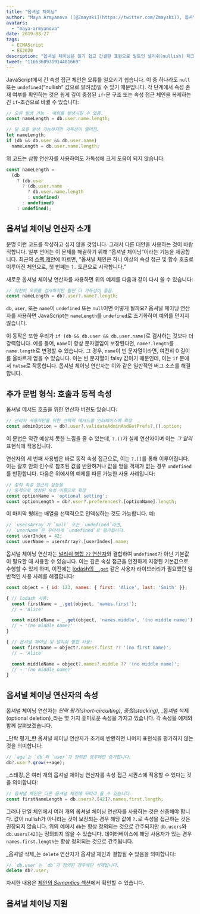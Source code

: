 ```yaml
---
title: "옵셔널 체이닝"
author: "Maya Armyanova ([@Zmayski](https://twitter.com/Zmayski)), 옵셔널 체인의 브레이커"
avatars: 
  - "maya-armyanova"
date: 2019-08-27
tags: 
  - ECMAScript
  - ES2020
description: "옵셔널 체이닝은 읽기 쉽고 간결한 표현으로 빌트인 널리쉬(nullish) 체크를 포함한 속성 접근을 가능하게 합니다."
tweet: "1166360971914481669"
---
```

JavaScript에서 긴 속성 접근 체인은 오류를 일으키기 쉽습니다. 이 중 하나라도 `null` 또는 `undefined`(“nullish” 값으로 알려짐)일 수 있기 때문입니다. 각 단계에서 속성 존재 여부를 확인하는 것은 쉽게 깊이 중첩된 `if`-문 구조 또는 속성 접근 체인을 복제하는 긴 `if`-조건으로 바뀔 수 있습니다:

<!--truncate-->
```js
// 오류 발생 가능 - 예외를 발생시킬 수 있음.
const nameLength = db.user.name.length;

// 덜 오류 발생 가능하지만 가독성이 떨어짐.
let nameLength;
if (db && db.user && db.user.name)
  nameLength = db.user.name.length;
```

위 코드는 삼항 연산자를 사용하여도 가독성에 크게 도움이 되지 않습니다:

```js
const nameLength =
  (db
    ? (db.user
      ? (db.user.name
        ? db.user.name.length
        : undefined)
      : undefined)
    : undefined);
```

## 옵셔널 체이닝 연산자 소개

분명 이런 코드를 작성하고 싶지 않을 것입니다. 그래서 다른 대안을 사용하는 것이 바람직합니다. 일부 언어는 이 문제를 해결하기 위해 “옵셔널 체이닝”이라는 기능을 제공합니다. 최근의 [스펙 제안](https://github.com/tc39/proposal-optional-chaining)에 따르면, “옵셔널 체인은 하나 이상의 속성 접근 및 함수 호출로 이루어진 체인으로, 첫 번째는 `?.` 토큰으로 시작합니다.”

새로운 옵셔널 체이닝 연산자를 사용하면 위의 예제를 다음과 같이 다시 쓸 수 있습니다:

```js
// 여전히 오류를 검사하지만 훨씬 더 가독성이 좋음.
const nameLength = db?.user?.name?.length;
```

`db`, `user`, 또는 `name`이 `undefined` 또는 `null`이면 어떻게 될까요? 옵셔널 체이닝 연산자를 사용하면 JavaScript는 `nameLength`를 `undefined`로 초기화하며 예외를 던지지 않습니다.

이 동작은 또한 우리가 `if (db && db.user && db.user.name)`로 검사하는 것보다 더 강력합니다. 예를 들어, `name`이 항상 문자열임이 보장된다면, `name?.length`를 `name.length`로 변경할 수 있습니다. 그 경우, `name`이 빈 문자열이라면, 여전히 0 길이를 올바르게 얻을 수 있습니다. 이는 빈 문자열이 falsy 값이기 때문인데, 이는 `if` 문에서 `false`로 작동합니다. 옵셔널 체이닝 연산자는 이와 같은 일반적인 버그 소스를 해결합니다.

## 추가 문법 형식: 호출과 동적 속성

옵셔널 메서드 호출을 위한 연산자 버전도 있습니다:

```js
// 관리자 사용자만을 위한 선택적 메서드를 인터페이스에 확장
const adminOption = db?.user?.validateAdminAndGetPrefs?.().option;
```

이 문법은 약간 예상치 못한 느낌을 줄 수 있는데, `?.()`가 실제 연산자이며 이는 _그 앞의_ 표현식에 적용됩니다.

연산자의 세 번째 사용법은 바로 동적 속성 접근으로, 이는 `?.[]`를 통해 이루어집니다. 이는 괄호 안의 인수로 참조된 값을 반환하거나 값을 얻을 객체가 없는 경우 `undefined`를 반환합니다. 다음은 위에서의 예제를 따른 가능한 사용 사례입니다:

```js
// 정적 속성 접근의 성능을
// 동적으로 생성된 속성 이름으로 확장
const optionName = 'optional setting';
const optionLength = db?.user?.preferences?.[optionName].length;
```

이 마지막 형태는 배열을 선택적으로 인덱싱하는 것도 가능합니다. 예:

```js
// `usersArray`가 `null` 또는 `undefined`라면,
// `userName`은 우아하게 `undefined`로 평가됩니다.
const userIndex = 42;
const userName = usersArray?.[userIndex].name;
```

옵셔널 체이닝 연산자는 [널리쉬 병합 `??` 연산자](/features/nullish-coalescing)와 결합하여 `undefined`가 아닌 기본값이 필요할 때 사용할 수 있습니다. 이는 깊은 속성 접근을 안전하게 지정된 기본값으로 수행할 수 있게 하며, 이전에는 [lodash의 `_.get`](https://lodash.dev/docs/4.17.15#get) 같은 사용자 라이브러리가 필요했던 일반적인 사용 사례를 해결합니다:

```js
const object = { id: 123, names: { first: 'Alice', last: 'Smith' }};

{ // lodash 사용:
  const firstName = _.get(object, 'names.first');
  // → 'Alice'

  const middleName = _.get(object, 'names.middle', '(no middle name)');
  // → '(no middle name)'
}

{ // 옵셔널 체이닝 및 널리쉬 병합 사용:
  const firstName = object?.names?.first ?? '(no first name)';
  // → 'Alice'

  const middleName = object?.names?.middle ?? '(no middle name)';
  // → '(no middle name)'
}
```

## 옵셔널 체이닝 연산자의 속성

옵셔널 체이닝 연산자는 _단락 평가(short-circuiting)_, _중첩(stacking)_, _옵셔널 삭제(optional deletion)_라는 몇 가지 흥미로운 속성을 가지고 있습니다. 각 속성을 예제와 함께 살펴보겠습니다.

_단락 평가_란 옵셔널 체이닝 연산자가 조기에 반환하면 나머지 표현식을 평가하지 않는 것을 의미합니다:

```js
// `age`는 `db`와 `user`가 정의된 경우에만 증가합니다.
db?.user?.grow(++age);
```

_스태킹_은 여러 개의 옵셔널 체이닝 연산자를 속성 접근 시퀀스에 적용할 수 있다는 것을 의미합니다:

```js
// 옵셔널 체인은 다른 옵셔널 체인에 뒤따라 올 수 있습니다.
const firstNameLength = db.users?.[42]?.names.first.length;
```

그러나 단일 체인에서 여러 개의 옵셔널 체이닝 연산자를 사용하는 것은 신중해야 합니다. 값이 nullish가 아니라는 것이 보장되는 경우 해당 값에 `?.`로 속성을 접근하는 것은 권장되지 않습니다. 위의 예에서 `db`는 항상 정의되는 것으로 간주되지만 `db.users`와 `db.users[42]`는 정의되지 않을 수 있습니다. 데이터베이스에 해당 사용자가 있는 경우 `names.first.length`는 항상 정의되는 것으로 간주됩니다.

_옵셔널 삭제_는 `delete` 연산자가 옵셔널 체인과 결합될 수 있음을 의미합니다:

```js
// `db.user`는 `db`가 정의된 경우에만 삭제됩니다.
delete db?.user;
```

자세한 내용은 [제안의 _Semantics_ 섹션](https://github.com/tc39/proposal-optional-chaining#semantics)에서 확인할 수 있습니다.

## 옵셔널 체이닝 지원

<feature-support chrome="80 https://bugs.chromium.org/p/v8/issues/detail?id=9553"
                 firefox="74 https://bugzilla.mozilla.org/show_bug.cgi?id=1566143"
                 safari="13.1 https://bugs.webkit.org/show_bug.cgi?id=200199"
                 nodejs="14 https://medium.com/@nodejs/node-js-version-14-available-now-8170d384567e"
                 babel="yes https://babeljs.io/docs/en/babel-plugin-proposal-optional-chaining"></feature-support>
